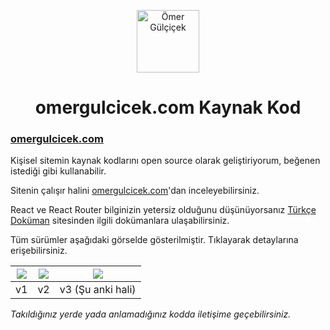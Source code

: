 <p align="center">
<img src="https://omergulcicek.com/img/omergulcicek-v3.png" alt="Ömer Gülçiçek" height="100">
</p>

<h1 align="center">omergulcicek.com Kaynak Kod</h1>

<h3><a href="https://omergulcicek.com/">omergulcicek.com</a></h3>

Kişisel sitemin kaynak kodlarını open source olarak geliştiriyorum, beğenen istediği gibi kullanabilir.

Sitenin çalışır halini <a href="https://omergulcicek.com">omergulcicek.com</a>'dan inceleyebilirsiniz.

React ve React Router bilginizin yetersiz olduğunu düşünüyorsanız <a href="https://turkcedokuman.com/">Türkçe Doküman</a> sitesinden ilgili dokümanlara ulaşabilirsiniz. 

Tüm sürümler aşağıdaki görselde gösterilmiştir. Tıklayarak detaylarına erişebilirsiniz.

| <a href="https://github.com/omergulcicek/omergulcicek.com/tree/master/v1" target="_blank"><img src="https://omergulcicek.com/img/versiyon/v-1.png"></a> | <a href="https://github.com/omergulcicek/omergulcicek.com/tree/master/v2" target="_blank"><img src="https://omergulcicek.com/img/versiyon/v-2.png"></a> | <a href="https://github.com/omergulcicek/omergulcicek.com/tree/master/v3" target="_blank"><img src="https://omergulcicek.com/img/versiyon/v-3.png"></a> |
| :---: | :---: | :---: |
| v1 | v2 | v3 (Şu anki hali) |

<i>Takıldığınız yerde yada anlamadığınız kodda iletişime geçebilirsiniz.</i>

